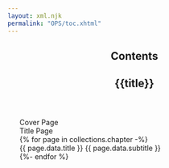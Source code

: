 ```yaml
---
layout: xml.njk
permalink: "OPS/toc.xhtml"
---
```


<section class="frontmatter TableOfContents" epub:type="frontmatter toc">
    <header>
        <h1>Contents</h1>
        <h2>{{title}}</h2>
    </header>
    <nav xmlns:epub="http://www.idpf.org/2007/ops" epub:type="toc" id="toc">
        <ol>
            <li class="toc-BookTitlePage-rw" id="cover">
                <a href="cover.xhtml">Cover Page</a>
            </li>
            <li class="toc-BookTitlePage-rw" id="id-titlepage">
                <a href="titlepage.xhtml">Title Page</a>
            </li>
            {% for page in collections.chapter -%}
            <li class="toc-Chapter-rw" id="id-{{ page.fileSlug }}">
                <a href="chapters/{{ page.fileSlug }}.xhtml">
                {{ page.data.title }} {{ page.data.subtitle }}
                </a>
            </li>
            {%- endfor %}
        </ol>
    </nav>
</section>
